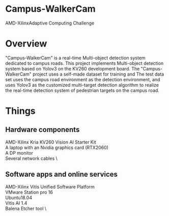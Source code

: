 # Campus-WalkerCam
AMD-XilinxAdaptive Computing Challenge

# Overview
"Campus-WalkerCam" is a real-time Multi-object detection system dedicated to campus roads. This project implements Multi-object detection system based on Yolov3 on the KV260 development board. The "Campus-WalkerCam" project uses a self-made dataset for training and The test data set uses the campus road environment as the detection environment, and uses Yolov3 as the customized multi-target detection algorithm to realize the real-time detection system of pedestrian targets on the campus road.

# Things
## Hardware components
AMD-Xilinx Kria KV260 Vision AI Starter Kit \
A laptop with an Nvidia graphics card (RTX2060) \
A DP monitor \
Several network cables \

## Software apps and online services

AMD-Xilinx Vitis Unified Software Platform \
VMware Station pro 16 \
Ubuntu18.04 \
Vitis AI 1.4 \
Balena Etcher tool \ 

